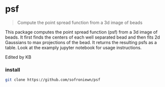 # psf

> Compute the point spread function from a 3d image of beads

This package computes the point spread function (psf) from a 3d image of beads. It first finds the centers of each well separated bead and then fits 2d Gaussians to max projections of the bead. It returns the resulting psfs as a table. Look at the examply jupyter notebook for usage instructions.

Edited by KB

### install

```bash
git clone https://github.com/sofroniewn/psf
```

